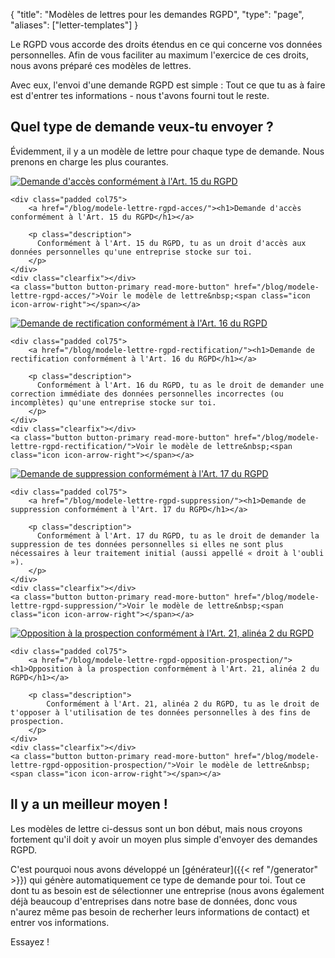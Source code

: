 {
	"title": "Modèles de lettres pour les demandes RGPD",
	"type": "page",
	"aliases": ["letter-templates"]
}

Le RGPD vous accorde des droits étendus en ce qui concerne vos données personnelles. Afin de vous faciliter au maximum l'exercice de ces droits, nous avons préparé ces modèles de lettres.

Avec eux, l'envoi d'une demande RGPD est simple : Tout ce que tu as à faire est d'entrer tes informations - nous t'avons fourni tout le reste.

## Quel type de demande veux-tu envoyer ?

Évidemment, il y a un modèle de lettre pour chaque type de demande. Nous prenons en charge les plus courantes.

<article class="list-article icon-list-article">
    <div class="col25 article-featured-image"><a href="/blog/modele-lettre-rgpd-acces/"><img class="image" src="/card-icons/view.svg" alt="Demande d'accès conformément à l'Art. 15 du RGPD"></a></div>

    <div class="padded col75">
        <a href="/blog/modele-lettre-rgpd-acces/"><h1>Demande d'accès conformément à l'Art. 15 du RGPD</h1></a>
        
        <p class="description">
          Conformément à l'Art. 15 du RGPD, tu as un droit d'accès aux données personnelles qu'une entreprise stocke sur toi.
        </p>
    </div>
    <div class="clearfix"></div>
    <a class="button button-primary read-more-button" href="/blog/modele-lettre-rgpd-acces/">Voir le modèle de lettre&nbsp;<span class="icon icon-arrow-right"></span></a>
</article>

<article class="list-article icon-list-article">
    <div class="col25 article-featured-image"><a href="/blog/modele-lettre-rgpd-rectification/"><img class="image" src="/card-icons/edit.svg" alt="Demande de rectification conformément à l'Art. 16 du RGPD"></a></div>

    <div class="padded col75">
        <a href="/blog/modele-lettre-rgpd-rectification/"><h1>Demande de rectification conformément à l'Art. 16 du RGPD</h1></a>
       
        <p class="description">
          Conformément à l'Art. 16 du RGPD, tu as le droit de demander une correction immédiate des données personnelles incorrectes (ou incomplètes) qu'une entreprise stocke sur toi.
        </p>
    </div>
    <div class="clearfix"></div>
    <a class="button button-primary read-more-button" href="/blog/modele-lettre-rgpd-rectification/">Voir le modèle de lettre&nbsp;<span class="icon icon-arrow-right"></span></a>
</article>

<article class="list-article icon-list-article">
    <div class="col25 article-featured-image"><a href="/blog/modele-lettre-rgpd-suppression/"><img class="image" src="/card-icons/erase.svg" alt="Demande de suppression conformément à l'Art. 17 du RGPD"></a></div>

    <div class="padded col75">
        <a href="/blog/modele-lettre-rgpd-suppression/"><h1>Demande de suppression conformément à l'Art. 17 du RGPD</h1></a>
        
        <p class="description">
          Conformément à l'Art. 17 du RGPD, tu as le droit de demander la suppression de tes données personnelles si elles ne sont plus nécessaires à leur traitement initial (aussi appellé « droit à l'oubli »).
        </p>
    </div>
    <div class="clearfix"></div>
    <a class="button button-primary read-more-button" href="/blog/modele-lettre-rgpd-suppression/">Voir le modèle de lettre&nbsp;<span class="icon icon-arrow-right"></span></a>
</article>

<article class="list-article icon-list-article">
    <div class="col25 article-featured-image"><a href="/blog/modele-lettre-rgpd-opposition-prospection/"><img class="image" src="/card-icons/warning.svg" alt="Opposition à la prospection conformément à l'Art. 21, alinéa 2 du RGPD"></a></div>

    <div class="padded col75">
        <a href="/blog/modele-lettre-rgpd-opposition-prospection/"><h1>Opposition à la prospection conformément à l'Art. 21, alinéa 2 du RGPD</h1></a>
        
        <p class="description">
            Conformément à l'Art. 21, alinéa 2 du RGPD, tu as le droit de t'opposer à l'utilisation de tes données personnelles à des fins de prospection.
        </p>
    </div>
    <div class="clearfix"></div>
    <a class="button button-primary read-more-button" href="/blog/modele-lettre-rgpd-opposition-prospection/">Voir le modèle de lettre&nbsp;<span class="icon icon-arrow-right"></span></a>
</article>

## Il y a un meilleur moyen !

Les modèles de lettre ci-dessus sont un bon début, mais nous croyons fortement qu'il doit y avoir un moyen plus simple d'envoyer des demandes RGPD.

C'est pourquoi nous avons développé un [générateur]({{< ref "/generator" >}}) qui génère automatiquement ce type de demande pour toi. Tout ce dont tu as besoin est de sélectionner une entreprise (nous avons également déjà beaucoup d'entreprises dans notre base de données, donc vous n'aurez même pas besoin de recherher leurs informations de contact) et entrer vos informations.

Essayez !
